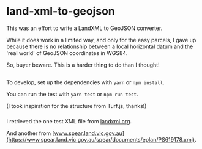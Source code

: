 # land-xml-to-geojson

This was an effort to write a LandXML to GeoJSON converter.

While it does work in a limited way, and only for the easy parcels, I gave up because there is no relationship between a local horizontal datum and the 'real world' of GeoJSON coordinates in WGS84.

So, buyer beware. This is a harder thing to do than I thought!

##
To develop, set up the dependencies with `yarn` or `npm install`.

You can run the test with `yarn test` or `npm run test`.

(I took inspiration for the structure from Turf.js, thanks!)

###
I retrieved the one test XML file from [landxml.org](http://www.landxml.org/webapps/landxmlsamples.aspx).

And another from [www.spear.land.vic.gov.au](https://www.spear.land.vic.gov.au/spear/documents/eplan/PS619178.xml).
